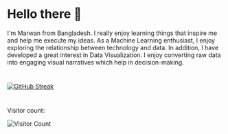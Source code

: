 # Hello there 👋
I'm Marwan from Bangladesh. I really enjoy learning things that inspire me and help me execute my ideas. As a Machine Learning enthusiast, I enjoy exploring the relationship between technology and data. In addition, I have developed a great interest in Data Visualization. I enjoy converting raw data into engaging visual narratives which help in decision-making.
#

[![GitHub Streak](https://streak-stats.demolab.com/?user=Marwan-khadem9&theme=highcontrast)](https://git.io/streak-stats)
#
Visitor count:

![Visitor Count](https://profile-counter.glitch.me/Marwan-khadem9/count.svg)
